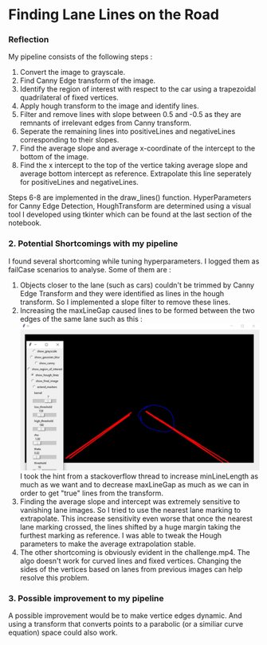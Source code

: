 # **Finding Lane Lines on the Road** 


### Reflection

My pipeline consists of the following steps : 
1) Convert the image to grayscale.
2) Find Canny Edge transform of the image.
3) Identify the region of interest with respect to the car using a trapezoidal quadrilateral of fixed vertices.
4) Apply hough transform to the image and identify lines.
5) Filter and remove lines with slope between 0.5 and -0.5 as they are remnants of irrelevant edges from Canny transform.
6) Seperate the remaining lines into positiveLines and negativeLines corresponding to their slopes.
7) Find the average slope and average x-coordinate of the intercept to the bottom of the image.
8) Find the x intercept to the top of the vertice taking average slope and average bottom intercept as reference. Extrapolate this line seperately for positiveLines and negativeLines.

Steps 6-8 are implemented in the draw_lines() function. HyperParameters for Canny Edge Detection, HoughTransform are determined using a visual tool I developed using tkinter which can be found at the last section of the notebook.

### 2. Potential Shortcomings with my pipeline

I found several shortcoming while tuning hyperparameters. I logged them as failCase scenarios to analyse. Some of them are : 

1) Objects closer to the lane (such as cars) couldn't be trimmed by Canny Edge Transform and they were identified as lines in the hough transform. So I implemented a slope filter to remove these lines.
2) Increasing the maxLineGap caused lines to be formed between the two edges of the same lane such as this : 
![Problem with increasing maxLineGap](/test_images/problematicScenario1.jpg)
I took the hint from a stackoverflow thread to increase minLineLength as much as we want and to decrease maxLineGap as much as we can in order to get "true" lines from the transform. 
3) Finding the average slope and intercept was extremely sensitive to vanishing lane images. So I tried to use the nearest lane marking to extrapolate. This increase sensitivity even worse that once the nearest lane marking crossed, the lines shifted by a huge margin taking the furthest marking as reference. I was able to tweak the Hough parameters to make the average extrapolation stable.
4) The other shortcoming is obviously evident in the challenge.mp4. The algo doesn't work for curved lines and fixed vertices. Changing the sides of the vertices based on lanes from previous images can help resolve this problem.


### 3. Possible improvement to my pipeline

A possible improvement would be to make vertice edges dynamic. And using a transform that converts points to a parabolic (or a similiar curve equation) space could also work.
